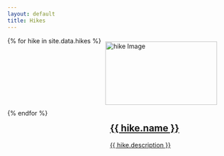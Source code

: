 ```yaml
---
layout: default
title: Hikes
---
```


<style>
    .hike-list {
      display: flex;
      flex-wrap: wrap;
    }

    .hike {
      width: 50%;
      padding: 10px;
    }

    .hike-image {
      width: 100%;
    }

    .hike-image img {
      width: 100%;
      height: auto;
    }

    .hike-details {
      padding: 10px;
    }
</style>

<div class="hike-list">
  {% for hike in site.data.hikes %}
  <div class="hike">
    <a href="{{ hike.url }}">
      <div class="hike-image">
          <img src="{{ hike.image | absolute_url }}" alt="hike Image">
      </div>
      <div class="hike-details">
        <h2>{{ hike.name }}</h2>
        <p>{{ hike.description }}</p>
      </div>
    </a>
  </div>
  {% endfor %}
</div>
